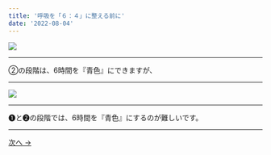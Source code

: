 ```yaml
---
title: '呼吸を「６：４」に整える前に'
date: '2022-08-04'
---
```

![](/images/004.jpg)
***
②の段階は、6時間を『青色』にできますが、
***
![](/images/004_.jpg)
***
➊と➋の段階では、6時間を『青色』にするのが難しいです。
***
[ 次へ → ](/posts/05)
